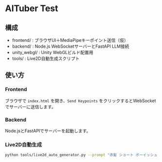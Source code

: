 
# AITuber Test

## 構成

- frontend/ : ブラウザUI＋MediaPipeキーポイント送信（仮）
- backend/ : Node.js WebSocketサーバーとFastAPI LLM接続
- unity_webgl/ : Unity WebGLビルド配置用
- tools/ : Live2D自動生成スクリプト

## 使い方

### Frontend

ブラウザで `index.html` を開き、`Send Keypoints` をクリックするとWebSocketでサーバーに送信します。

### Backend

Node.jsとFastAPIでサーバーを起動します。

### Live2D自動生成

```bash
python tools/live2d_auto_generator.py --prompt "赤髪 ショート ボーイッシュ 女の子"
```

